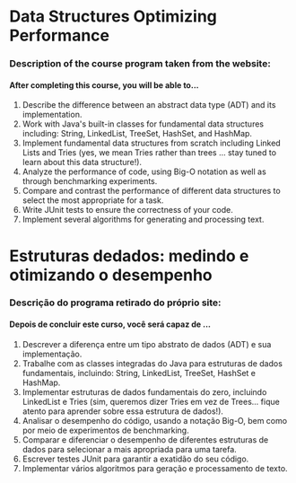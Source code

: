 # Data Structures Optimizing Performance

### Description of the course program taken from the website:

#### After completing this course, you will be able to...

1. Describe the difference between an abstract data type (ADT) and its implementation.
2. Work with Java's built-in classes for fundamental data structures including: String, LinkedList, TreeSet, HashSet, and HashMap.
3. Implement fundamental data structures from scratch including Linked Lists and Tries (yes, we mean Tries rather than trees ... stay tuned to learn about this data structure!).
4. Analyze the performance of code, using Big-O notation as well as through benchmarking experiments.
5. Compare and contrast the performance of different data structures to select the most appropriate for a task.
6. Write JUnit tests to ensure the correctness of your code.
7. Implement several algorithms for generating and processing text.

# Estruturas dedados: medindo e otimizando o desempenho

### Descrição do programa retirado do próprio site:

#### Depois de concluir este curso, você será capaz de ...

1. Descrever a diferença entre um tipo abstrato de dados (ADT) e sua implementação.
2. Trabalhe com as classes integradas do Java para estruturas de dados fundamentais, incluindo: String, LinkedList, TreeSet, HashSet e HashMap.
3. Implementar estruturas de dados fundamentais do zero, incluindo LinkedList e Tries (sim, queremos dizer Tries em vez de Trees... fique atento para aprender sobre essa estrutura de dados!).
4. Analisar o desempenho do código, usando a notação Big-O, bem como por meio de experimentos de benchmarking.
5. Comparar e diferenciar o desempenho de diferentes estruturas de dados para selecionar a mais apropriada para uma tarefa.
6. Escrever testes JUnit para garantir a exatidão do seu código.
7. Implementar vários algoritmos para geração e processamento de texto.

